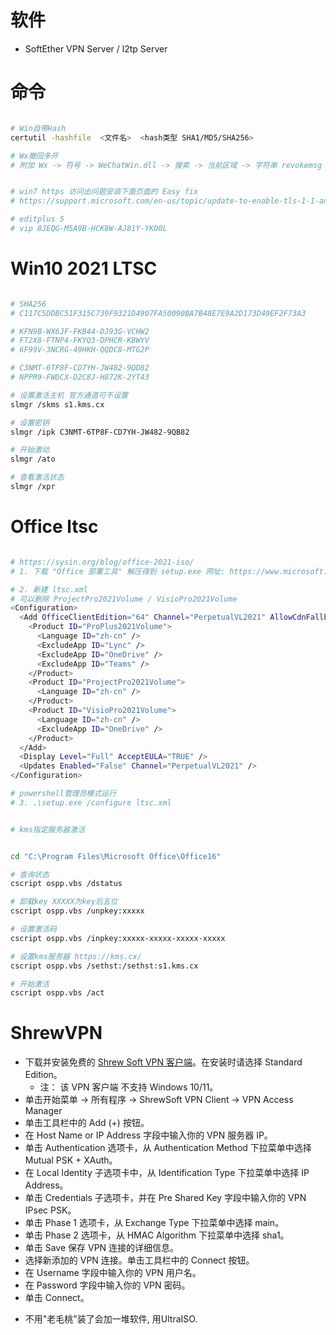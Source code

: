 
# 软件

- SoftEther VPN Server  / l2tp Server

# 命令

```bash

# Win自带Hash
certutil -hashfile  <文件名>  <hash类型 SHA1/MD5/SHA256>

# Wx撤回多开
# 附加 Wx -> 符号 -> WeChatWin.dll -> 搜索 -> 当前区域 -> 字符串 revokemsg -> 汇编jmp -> 字符串 WeChat_App_Instance_Identity_Mutex_Name -> 汇编ret -> 生成补丁


# win7 https 访问出问题安装下面页面的 Easy fix
# https://support.microsoft.com/en-us/topic/update-to-enable-tls-1-1-and-tls-1-2-as-default-secure-protocols-in-winhttp-in-windows-c4bd73d2-31d7-761e-0178-11268bb10392

# editplus 5
# vip 8JEQG-M5A9B-HCK8W-AJ81Y-YK00L

```

# Win10 2021 LTSC

```bash

# SHA256
# C117C5DDBC51F315C739F9321D4907FA50090BA7B48E7E9A2D173D49EF2F73A3

# KFN9B-WX6JF-FKB44-DJ93G-VCHW2
# FT2X8-FTNP4-FKYQ3-DPHCR-KBWYV
# 6F99V-3NCRG-49HKH-QQDC8-MTG2P

# C3NMT-6TP8F-CD7YH-JW482-9QD82
# NPPR9-FWDCX-D2C8J-H872K-2YT43

# 设置激活主机 官方通道可不设置
slmgr /skms s1.kms.cx

# 设置密钥
slmgr /ipk C3NMT-6TP8F-CD7YH-JW482-9QB82

# 开始激动
slmgr /ato

# 查看激活状态
slmgr /xpr

```

# Office ltsc

```bash

# https://sysin.org/blog/office-2021-iso/
# 1. 下载 "Office 部署工具" 解压得到 setup.exe 网址: https://www.microsoft.com/download/details.aspx?id=49117 

# 2. 新建 ltsc.xml
# 可以删除 ProjectPro2021Volume / VisioPro2021Volume
<Configuration>
  <Add OfficeClientEdition="64" Channel="PerpetualVL2021" AllowCdnFallback="true" OfficeMgmtCOM="False">
    <Product ID="ProPlus2021Volume">
      <Language ID="zh-cn" />
      <ExcludeApp ID="Lync" />
      <ExcludeApp ID="OneDrive" />
      <ExcludeApp ID="Teams" />
    </Product>
    <Product ID="ProjectPro2021Volume">
      <Language ID="zh-cn" />
    </Product>
    <Product ID="VisioPro2021Volume">
      <Language ID="zh-cn" />
      <ExcludeApp ID="OneDrive" />
    </Product>
  </Add>
  <Display Level="Full" AcceptEULA="TRUE" />
  <Updates Enabled="False" Channel="PerpetualVL2021" />
</Configuration>

# powershell管理员模式运行
# 3. .\setup.exe /configure ltsc.xml


# kms指定服务器激活


cd "C:\Program Files\Microsoft Office\Office16"

# 查询状态
cscript ospp.vbs /dstatus

# 卸载key XXXXX为key后五位
cscript ospp.vbs /unpkey:xxxxx

# 设置激活码
cscript ospp.vbs /inpkey:xxxxx-xxxxx-xxxxx-xxxxx

# 设置kms服务器 https://kms.cx/
cscript ospp.vbs /sethst:/sethst:s1.kms.cx

# 开始激活
cscript ospp.vbs /act

```

# ShrewVPN

* 下载并安装免费的 [Shrew Soft VPN 客户端](https://www.shrew.net/download/vpn)。在安装时请选择 Standard Edition。
    - 注： 该 VPN 客户端 不支持 Windows 10/11。
* 单击开始菜单 -> 所有程序 -> ShrewSoft VPN Client -> VPN Access Manager
* 单击工具栏中的 Add (+) 按钮。
* 在 Host Name or IP Address 字段中输入你的 VPN 服务器 IP。
* 单击 Authentication 选项卡，从 Authentication Method 下拉菜单中选择 Mutual PSK + XAuth。
* 在 Local Identity 子选项卡中，从 Identification Type 下拉菜单中选择 IP Address。
* 单击 Credentials 子选项卡，并在 Pre Shared Key 字段中输入你的 VPN IPsec PSK。
* 单击 Phase 1 选项卡，从 Exchange Type 下拉菜单中选择 main。
* 单击 Phase 2 选项卡，从 HMAC Algorithm 下拉菜单中选择 sha1。
* 单击 Save 保存 VPN 连接的详细信息。
* 选择新添加的 VPN 连接。单击工具栏中的 Connect 按钮。
* 在 Username 字段中输入你的 VPN 用户名。
* 在 Password 字段中输入你的 VPN 密码。
* 单击 Connect。

- 不用"老毛桃"装了会加一堆软件, 用UltraISO.
